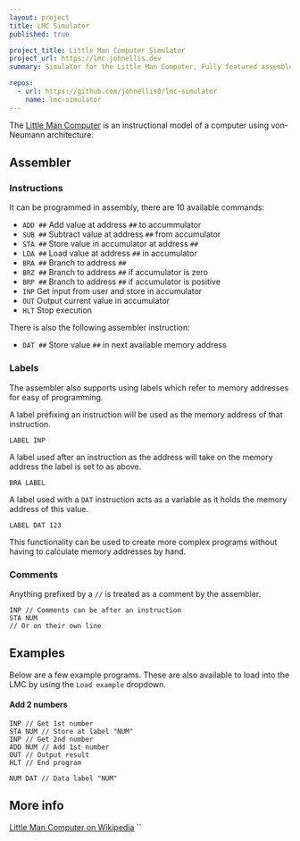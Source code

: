 ```yaml
---
layout: project
title: LMC Simulator
published: true

project_title: Little Man Computer Simulator
project_url: https://lmc.johnellis.dev
summary: Simulator for the Little Man Computer. Fully featured assembler and emulation of von-Neumann architecture.

repos:
  - url: https://github.com/johnellis0/lmc-simulator
    name: lmc-simulator
---
```


The [Little Man Computer](https://lmc.johnellis.dev) is an instructional model of a computer using von-Neumann architecture.

## Assembler
### Instructions

It can be programmed in assembly, there are 10 available commands:
 - `ADD ##` Add value at address `##` to accummulator
 - `SUB ##` Subtract value at address `##` from accumulator
 - `STA ##` Store value in accumulator at address `##`
 - `LDA ##` Load value at address `##` in accumulator
 - `BRA ##` Branch to address `##`
 - `BRZ ##` Branch to address `##` if accumulator is zero
 - `BRP ##` Branch to address `##` if accumulator is positive
 - `INP` Get input from user and store in accumulator
 - `OUT` Output current value in accumulator
 - `HLT` Stop execution
 
There is also the following assembler instruction:
 - `DAT ##` Store value `##` in next available memory address
 
### Labels
 
The assembler also supports using labels which refer to memory addresses for easy of programming.

A label prefixing an instruction will be used as the memory address of that instruction.

`LABEL INP`

A label used after an instruction as the address will take on the memory address the label is set to as above.

`BRA LABEL`

A label used with a `DAT` instruction acts as a variable as it holds the memory address of this value.

`LABEL DAT 123`

This functionality can be used to create more complex programs without having to calculate memory addresses by hand.

### Comments
Anything prefixed by a `//` is treated as a comment by the assembler.


    INP // Comments can be after an instruction
    STA NUM
    // Or on their own line


## Examples
Below are a few example programs. These are also available to load into the LMC by using the `Load example` dropdown.
#### Add 2 numbers

    INP // Get 1st number
    STA NUM // Store at label "NUM"
    INP // Get 2nd number
    ADD NUM // Add 1st number
    OUT // Output result
    HLT // End program

    NUM DAT // Data label "NUM"


## More info

[Little Man Computer on Wikipedia](https://en.wikipedia.org/wiki/Little_man_computer)
``